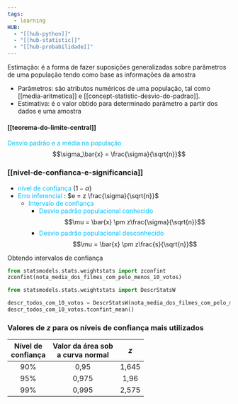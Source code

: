 ```yaml
---
tags:
  - learning
HUB:
  - "[[hub-python]]"
  - "[[hub-statistic]]"
  - "[[hub-probabilidade]]"
---
```



Estimação: é a forma de fazer suposições generalizadas sobre parâmetros  de uma população tendo como base as informações da amostra

- Parâmetros: são atributos numéricos de uma população, tal como [[media-aritmetica]] e [[concept-statistic-desvio-do-padrao]].
- Estimativa: é o valor obtido para determinado parâmetro a partir dos dados e uma amostra

#### [[teorema-do-limite-central]]
<font color = 00bbfff>Desvio padrão e a média na população</font> $$\sigma_\bar{x} = \frac{\sigma}{\sqrt{n}}$$

### [[nivel-de-confianca-e-significancia]]
- <font color = 00bfff>nível de confiança</font> $(1 -\alpha)$
- <font color = 00bfff>Erro inferencial</font> : $e = z \frac{\sigma}{\sqrt{n}}$
	- <font color = 00bfff> Intervalo de confiança</font>
		- <font color = 00bfff> Desvio padrão populacional conhecido</font>   $$\mu = \bar{x} \pm z\frac{\sigma}{\sqrt{n}}$$
		- <font color = 00bfff> Desvio padrão populacional desconhecido</font>  $$\mu = \bar{x} \pm z\frac{s}{\sqrt{n}}$$

Obtendo intervalos de confiança

```python
from statsmodels.stats.weightstats import zconfint
zconfint(nota_media_dos_filmes_com_pelo_menos_10_votos)
```

```python
from statsmodels.stats.weightstats import DescrStatsW

descr_todos_com_10_votos = DescrStatsW(nota_media_dos_filmes_com_pelo_menos_10_votos)
descr_todos_com_10_votos.tconfint_mean()
```



### Valores de $z$ para os níveis de confiança mais utilizados

|Nível de<br>confiança|Valor da área sob<br>a curva normal| $z$ |
|:----------------:|:---------------------------------:|:---:|
|90%               |0,95                               |1,645|
|95%               |0,975                              |1,96 |
|99%               |0,995                              |2,575|   | 

